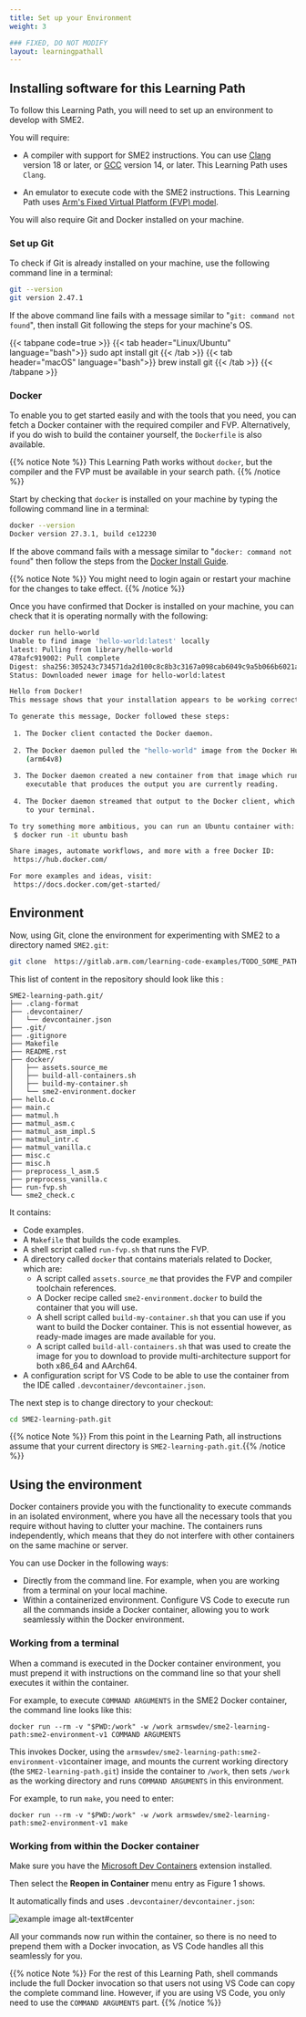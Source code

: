 ```yaml
---
title: Set up your Environment
weight: 3

### FIXED, DO NOT MODIFY
layout: learningpathall
---
```


## Installing software for this Learning Path

To follow this Learning Path, you will need to set up an environment to develop with SME2.

You will require:

 - A compiler with support for SME2 instructions. You can use [Clang](https://www.llvm.org/)
   version 18 or later, or [GCC](https://gcc.gnu.org/) version 14, or later. This Learning
   Path uses ``Clang``.

 - An emulator to execute code with the SME2 instructions. This Learning
   Path uses [Arm's Fixed Virtual Platform (FVP) model](https://developer.arm.com/Tools%20and%20Software/Fixed%20Virtual%20Platforms).

You will also require Git and Docker installed on your machine.

### Set up Git

To check if Git is already installed on your machine, use the following command line in a terminal:

```BASH { output_lines=2 }
git --version
git version 2.47.1
```

If the above command line fails with a message similar to "``git: command not found``", then install Git following the steps for your machine's OS.

{{< tabpane code=true >}}
  {{< tab header="Linux/Ubuntu" language="bash">}}
sudo apt install git
  {{< /tab >}}
  {{< tab header="macOS" language="bash">}}
brew install git
  {{< /tab >}}
{{< /tabpane >}}

### Docker

To enable you to get started easily and with the tools that you need, you can fetch a Docker container with the required compiler and FVP. Alternatively, if you do wish to build the container yourself, the ``Dockerfile`` is also available.


{{% notice Note %}}
This Learning Path works without ``docker``, but the compiler and the FVP must be available in your search path.
{{% /notice %}}

Start by checking that ``docker`` is installed on your machine by typing the following
command line in a terminal:

```BASH { output_lines="2" }
docker --version
Docker version 27.3.1, build ce12230
```

If the above command fails with a message similar to "``docker: command not found``"
then follow the steps from the [Docker Install Guide](https://learn.arm.com/install-guides/docker/).

{{% notice Note %}}
You might need to login again or restart your machine for the changes to take effect.
{{% /notice %}}

Once you have confirmed that Docker is installed on your machine, you can check that it is operating normally with the following:

```BASH { output_lines="2-27" }
docker run hello-world
Unable to find image 'hello-world:latest' locally
latest: Pulling from library/hello-world
478afc919002: Pull complete
Digest: sha256:305243c734571da2d100c8c8b3c3167a098cab6049c9a5b066b6021a60fcb966
Status: Downloaded newer image for hello-world:latest

Hello from Docker!
This message shows that your installation appears to be working correctly.

To generate this message, Docker followed these steps:
 
 1. The Docker client contacted the Docker daemon.
 
 2. The Docker daemon pulled the "hello-world" image from the Docker Hub.
    (arm64v8)
 
 3. The Docker daemon created a new container from that image which runs the
    executable that produces the output you are currently reading.
 
 4. The Docker daemon streamed that output to the Docker client, which sent it
    to your terminal.

To try something more ambitious, you can run an Ubuntu container with:
 $ docker run -it ubuntu bash

Share images, automate workflows, and more with a free Docker ID:
 https://hub.docker.com/

For more examples and ideas, visit:
 https://docs.docker.com/get-started/
```

## Environment

Now, using Git, clone the environment for experimenting with SME2 to a directory
named ``SME2.git``:

```BASH
git clone  https://gitlab.arm.com/learning-code-examples/TODO_SOME_PATH SME2-learning-path.git
```

This list of content in the repository should look like this :

```TXT
SME2-learning-path.git/
├── .clang-format
├── .devcontainer/
│   └── devcontainer.json
├── .git/
├── .gitignore
├── Makefile
├── README.rst
├── docker/
│   ├── assets.source_me
│   ├── build-all-containers.sh
│   ├── build-my-container.sh
│   └── sme2-environment.docker
├── hello.c
├── main.c
├── matmul.h
├── matmul_asm.c
├── matmul_asm_impl.S
├── matmul_intr.c
├── matmul_vanilla.c
├── misc.c
├── misc.h
├── preprocess_l_asm.S
├── preprocess_vanilla.c
├── run-fvp.sh
└── sme2_check.c
```

It contains:
- Code examples.
- A ``Makefile`` that builds the code examples.
- A shell script called ``run-fvp.sh`` that runs the FVP.
- A directory called ``docker`` that contains materials related to Docker, which are:
  - A script called ``assets.source_me`` that provides the FVP and compiler toolchain references.
  - A Docker recipe called ``sme2-environment.docker`` to build the container that
  you will use.
  - A shell script called ``build-my-container.sh`` that you can use if you want to build the Docker container. This is not essential however, as ready-made images are made available for you. 
  - A script called ``build-all-containers.sh`` that was used to create the image for you to download to provide multi-architecture support for both x86_64 and AArch64.
- A configuration script for VS Code to be able to use the container from the IDE called ``.devcontainer/devcontainer.json``.

The next step is to change directory to your checkout:

```BASH
cd SME2-learning-path.git
```
{{% notice Note %}}
From this point in the Learning Path, all instructions assume that your current
directory is ``SME2-learning-path.git``.{{% /notice %}}


## Using the environment

Docker containers provide you with the functionality to execute commands in an isolated environment, where you have all the necessary tools that you require without having to clutter your machine. The containers runs independently, which means that they do not interfere with other containers on the same machine or server.  

You can use Docker in the following ways:
- Directly from the command line. For example, when you are working from a terminal on your local machine.
- Within a containerized environment. Configure VS Code to execute run all the commands inside a Docker container, allowing you to work seamlessly within the Docker environment.

### Working from a terminal

When a command is executed in the Docker container environment, you must prepend it with instructions on the command line so that your shell executes it within the container. 

For example, to execute ``COMMAND ARGUMENTS`` in the SME2 Docker container, the command line looks like this:

```SH
docker run --rm -v "$PWD:/work" -w /work armswdev/sme2-learning-path:sme2-environment-v1 COMMAND ARGUMENTS
```

This invokes Docker, using the
``armswdev/sme2-learning-path:sme2-environment-v1``container
image, and mounts the current working directory (the ``SME2-learning-path.git``)
inside the container to ``/work``, then sets ``/work`` as the
working directory and runs ``COMMAND ARGUMENTS`` in this environment.

For example, to run ``make``, you need to enter:

```SH
docker run --rm -v "$PWD:/work" -w /work armswdev/sme2-learning-path:sme2-environment-v1 make
```

### Working from within the Docker container

Make sure you have the [Microsoft Dev
Containers](https://marketplace.visualstudio.com/items?itemName=ms-vscode-remote.remote-containers)
extension installed. 

Then select the **Reopen in Container** menu entry as Figure 1 shows. 

It automatically finds and uses ``.devcontainer/devcontainer.json``:

![example image alt-text#center](VSCode.png "Figure 1: Setting up the Docker Container.")

All your commands now run within the container, so there is no need to prepend them with a Docker invocation, as VS Code handles all this seamlessly for you.

{{% notice Note %}}
For the rest of this Learning Path, shell commands include the full Docker invocation so that users not using VS Code can copy the complete command line. However, if you are using VS Code, you only need to use the `COMMAND ARGUMENTS` part. 
{{% /notice %}}